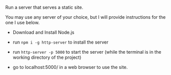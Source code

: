 Run a server that serves a static site.

You may use any server of your choice, but I will provide instructions for the one I use below.

- Download and Install Node.js

- run `npm i -g http-server` to install the server

- run `http-server -p 5000` to start the server (while the terminal is in the working directory of the project)

- go to localhost:5000/ in a web browser to use the site.
